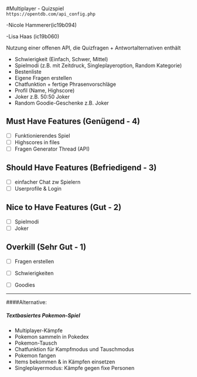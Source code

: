 


 #Multiplayer - Quizspiel   
`https://opentdb.com/api_config.php`

-Nicole Hammerer(ic19b094)

-Lisa Haas (ic19b060)

Nutzung einer offenen API, die Quizfragen + Antwortalternativen enthält

- Schwierigkeit (Einfach, Schwer, Mittel)
- Spielmodi (z.B. mit Zeitdruck, Singleplayeroption, Random Kategorie)
- Bestenliste
- Eigene Fragen erstellen
- Chatfunktion + fertige Phrasenvorschläge
- Profil (Name, Highscore)
- Joker z.B. 50:50 Joker
- Random Goodie-Geschenke z.B. Joker



## Must Have Features (Genügend - 4)

- [ ] Funktionierendes Spiel
- [ ] Highscores in files
- [ ] Fragen Generator Thread (API)

## Should Have Features (Befriedigend - 3)

- [ ] einfacher Chat zw Spielern
- [ ] Userprofile & Login

## Nice to Have Features (Gut - 2)

- [ ] Spielmodi
- [ ] Joker

## Overkill (Sehr Gut - 1)

- [ ] Fragen erstellen
- [ ] Schwierigkeiten
- [ ] Goodies






------------------------------------------

####Alternative:
##### Textbasiertes Pokemon-Spiel

- Multiplayer-Kämpfe
- Pokemon sammeln in Pokedex
- Pokemon-Tausch
- Chatfunktion für Kampfmodus und Tauschmodus
- Pokemon fangen
- Items bekommen & in Kämpfen einsetzen
- Singleplayermodus: Kämpfe gegen fixe Personen